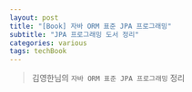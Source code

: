 ```yaml
---
layout: post
title: "[Book] 자바 ORM 표준 JPA 프로그래밍"
subtitle: "JPA 프로그래밍 도서 정리"
categories: various
tags: techBook
---
```


> 김영한님의 `자바 ORM 표준 JPA 프로그래밍` 정리

 